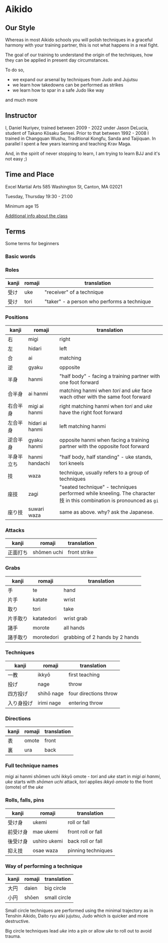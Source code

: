 # Aikido

## Our Style

Whereas in most Aikido schools you will polish techniques in a graceful harmony with your training partner, this is not what happens in a real fight. 

The goal of our training to understand the origin of the techniques, how they can be applied in present day circumstances. 

To do so, 

- we expand our arsenal by techniques from Judo and Jujutsu
- we learn how takedowns can be performed as strikes
- we learn how to spar in a safe Judo like way

and much more

## Instructor

I, Daniel Nuriyev, trained between 2009 - 2022 under Jason DeLucia, student of Takano Kōsaku Sensei. Prior to that between 1992 - 2008 I trained in Changquan Wushu, Traditional Kongfu, Sanda and Taijiquan. In parallel I spent a few years learning and teaching Krav Maga.

And, in the spirit of never stopping to learn, I am trying to learn BJJ and it's not easy ;)

## Time and Place

Excel Martial Arts
585 Washington St, Canton, MA 02021

Tuesday, Thursday 19:30 - 21:00

Minimum age 15

[Additional info about the class](https://excelkarate.com/services/Aikido)

## Terms

Some terms for beginners

### Basic words

### Roles

| kanji | romaji | translation |
| ----- | ------ | ----------- |
| 受け    | uke    | "receiver" of a technique  |
| 受け    | tori    | "taker" - a person who performs a technique  |

### Positions

| kanji | romaji | translation |
| ----- | ------ | ----------- |
| 右      | migi  | right        |
| 左      | hidari  | left        |
| 合      | ai      |  matching  |
| 逆      | gyaku    | opposite  |
| 半身     | hanmi    | "half body" - facing a training partner with one foot forward  |
| 合半身    | ai hanmi  | matching hanmi when _tori_ and _uke_ face wach other with the same foot forward  |
| 右合半身    | migi ai hanmi  | right matching hanmi when _tori_ and _uke_ have the right foot forward  |
| 左合半身    | hidari ai hanmi  | left matching hanmi  |
| 逆合半身    | gyaku hanmi   | opposite hanmi when facing a training partner with the opposite foot forward |
| 半身半立ち    | hanmi handachi  | "half body, half standing" - uke stands, tori kneels  |
| 技            | waza            | technique, usually refers to a group of techniques  |
| 座技            | zagi            | "seated technique" - techniques performed while kneeling. The character 技 in this combination is pronounced as `gi` |
| 座り技          | suwari waza      | same as above. why? ask the Japanese. |

### Attacks

| kanji | romaji | translation |
| ----- | ------ | ----------- |
| 正面打ち  | shōmen uchi          | front strike  |

### Grabs

| kanji | romaji | translation |
| ----- | ------ | ----------- |
| 手      | te    | hand        |
| 片手    | katate  | wrist      |
| 取り    | tori     | take       |
| 片手取り  | katatedori  | wrist grab  |
| 諸手      | morote  | all hands        |
| 諸手取り    | morotedori  | grabbing of 2 hands by 2 hands  |

### Techniques

| kanji | romaji | translation |
| ----- | ------ | ----------- |
| 一教    | ikkyō  | first teaching  |
| 投げ      | nage  | throw          |
| 四方投げ  | shihō nage  | four directions throw |
| 入り身投げ | irimi nage  | entering throw  | 

### Directions

| kanji | romaji | translation |
| ----- | ------ | ----------- |
| 表    | omote  | front        |
| 裏    | ura    | back          |

### Full technique names

migi ai hanmi shōmen uchi ikkyō omote - _tori_ and _uke_ start in _migi ai hanmi_, _uke_ starts with _shōmen uchi_ attack, _tori_ applies _ikkyō omote_ to the front (omote) of the _uke_

### Rolls, falls, pins

| kanji | romaji | translation |
| ----- | ------ | ----------- |
| 受け身  | ukemi  | roll or fall |
| 前受け身 | mae ukemi | front roll or fall |
| 後受け身  | ushiro ukemi | back roll or fall |
| 抑え技    | osae waza    | pinning techniques  |

### Way of performing a technique

| kanji | romaji | translation |
| ----- | ------ | ----------- |
| 大円   | daien  | big circle   |
| 小円    | shōen  | small circle  |

Small circle techniques are performed using the minimal trajectory as in Tenshin Aikido, Daito ryu aiki jujutsu, Judo which is quicker and more destructive.

Big circle techniques lead _uke_ into a pin or allow _uke_ to roll out to avoid trauma.




